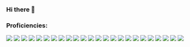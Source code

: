 ### Hi there 👋


<div>
  <h3>Proficiencies:</h3>
  <a href="#"><img src="https://img.shields.io/badge/-TypeScript-007ACC?style=for-the-badge&logo=typescript&logoColor=white" /></a>
  <a href="#"><img src="https://img.shields.io/badge/-JavaScript-F7DF1E?style=for-the-badge&logo=javascript&logoColor=black" /></a>
  <a href="#"><img src="https://img.shields.io/badge/-React-61DAFB?style=for-the-badge&logo=React&logoColor=black" /></a>
  <a href="#"><img src="https://img.shields.io/badge/-React_Router-CA4245?style=for-the-badge&logo=react-router&logoColor=white" /></a>
  <a href="#"><img src="https://img.shields.io/badge/-Redux-764ABC?style=for-the-badge&logo=redux&logoColor=white" /></a>
  <a href="#"><img src="https://img.shields.io/badge/-CSS3-1572B6?style=for-the-badge&logo=css3" /></a>
  <a href="#"><img src="https://img.shields.io/badge/-SCSS-CC6699?style=for-the-badge&logo=sass&logoColor=white" /></a>
  <a href="#"><img src="https://img.shields.io/badge/-Tailwind%20CSS-38B2AC?style=for-the-badge&logo=tailwind-css&logoColor=white" /></a>
  <a href="#"><img src="https://img.shields.io/badge/-HTML5-E34F26?style=for-the-badge&logo=html5&logoColor=white" /></a>
  <a href="#"><img src="https://img.shields.io/badge/-Git-black?style=for-the-badge&logo=git" /></a>
  <a href="#"><img src="https://img.shields.io/badge/-NodeJS-339933?style=for-the-badge&logo=Node.js&logoColor=white" /></a>
  <a href="#"><img src="https://img.shields.io/badge/-Express.js-404D59?style=for-the-badge&logo=express" /></a>
  <a href="#"><img src="https://img.shields.io/badge/-PostgreSQL-336791?style=for-the-badge&logo=postgresql" /></a>
  <a href="#"><img src="https://img.shields.io/badge/-MongoDB-white?style=for-the-badge&logo=mongodb" /></a>
  <a href="#"><img src="https://img.shields.io/badge/-Axios-0096FF?style=for-the-badge&logo=axios&logoColor=white" /></a>
  <a href="#"><img src="https://img.shields.io/badge/-Postman-FF6C37?style=for-the-badge&logo=Postman&logoColor=white" /></a>
  <a href="#"><img src="https://img.shields.io/badge/-jQuery-0769AD?style=for-the-badge&logo=jQuery" /></a>
  <a href="#"><img src="https://img.shields.io/badge/-Markdown-000000?style=for-the-badge&logo=Markdown&logoColor=white" /></a>
  <a href="#"><img src="https://img.shields.io/badge/-VS_Code-007ACC?style=for-the-badge&logo=visual-studio-code" /></a>
  <a href="#"><img src="https://img.shields.io/badge/-Excel-217346?style=for-the-badge&logo=Microsoft-Excel&logoColor=white" /></a>
  <a href="#"><img src="https://img.shields.io/badge/-Zoom-2D8CFF?style=for-the-badge&logo=zoom&logoColor=white" /></a>
  <a href="#"><img src="https://img.shields.io/badge/-Slack-4A154B?style=for-the-badge&logo=slack" /></a>
  <a href="#"><img src="https://img.shields.io/badge/Notion-%23000000.svg?style=for-the-badge&logo=notion&logoColor=white" /></a>
  <a href="#"><img src="https://img.shields.io/badge/-Trello-0079BF?style=for-the-badge&logo=Trello&logoColor=white" /></a>
</div>